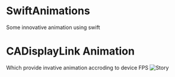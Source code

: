 # SwiftAnimations
Some innovative animation using swift

# CADisplayLink Animation
Which provide invative animation accroding to device FPS
![Story](https://github.com/viral7chauhan/SwiftAnimations/blob/master/Media/StoryBook.png)
